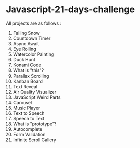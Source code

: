 # Javascript-21-days-challenge

All projects are as follows :

1. Falling Snow
2. Countdown Timer
3. Async Await
4. Eye Rolling
5. Watercolor Painting
6. Duck Hunt
7. Konami Code
8. What is "this"?
9. Parallax Scrolling
10. Kanban Board
11. Text Reveal
12. Air Quality Visualizer
13. JavaScript Weird Parts
14. Carousel
15. Music Player
16. Text to Speech
17. Speech to Text
18. What is "prototype"?
19. Autocomplete
20. Form Validation
21. Infinite Scroll Gallery
